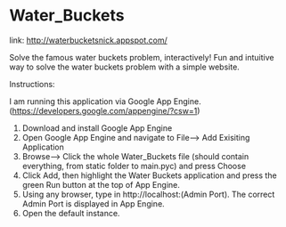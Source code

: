 Water_Buckets
====================

link: http://waterbucketsnick.appspot.com/

Solve the famous water buckets problem, interactively! Fun and intuitive way to solve the water buckets problem with a simple website. 

Instructions:

I am running this application via Google App Engine. (https://developers.google.com/appengine/?csw=1)
1. Download and install Google App Engine
2. Open Google App Engine and navigate to File--> Add Exisiting Application
3. Browse--> Click the whole Water_Buckets file (should contain everything, from static folder to main.pyc) and press Choose
4. Click Add, then highlight the Water Buckets application and press the green Run button at the top of App Engine. 
5. Using any browser, type in http://localhost:(Admin Port). The correct Admin Port is displayed in App Engine.
6. Open the default instance. 
